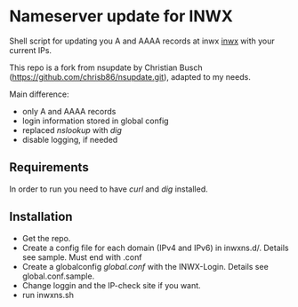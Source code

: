 # Nameserver update for INWX

Shell script for updating you A and AAAA records at inwx [inwx](https://www.inwx.de/) with your current IPs.

This repo is a fork from nsupdate by Christian Busch (https://github.com/chrisb86/nsupdate.git), adapted to my needs.

Main difference:
* only A and AAAA records
* login information stored in global config
* replaced _nslookup_ with _dig_
* disable logging, if needed

## Requirements

In order to run you need to have _curl_ and _dig_ installed.

## Installation

* Get the repo. 
* Create a config file for each domain (IPv4 and IPv6) in inwxns.d/. Details see sample. Must end with .conf
* Create a globalconfig _global.conf_ with the INWX-Login. Details see global.conf.sample. 
* Change loggin and the IP-check site if you want.
* run inwxns.sh